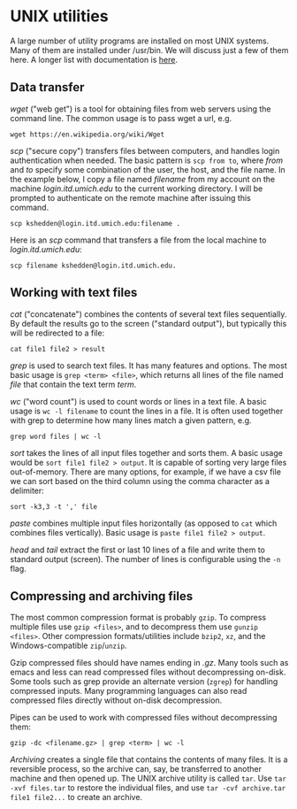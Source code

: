 UNIX utilities
==============

A large number of utility programs are installed on most UNIX systems.
Many of them are installed under /usr/bin.  We will discuss just a few
of them here.  A longer list with documentation is
[here](http://www.tldp.org/LDP/GNU-Linux-Tools-Summary/html/book1.htm).

Data transfer
-------------

*wget* ("web get") is a tool for obtaining files from web servers
 using the command line.  The common usage is to pass wget a url, e.g.

```
wget https://en.wikipedia.org/wiki/Wget
```

*scp* ("secure copy") transfers files between computers, and handles
 login authentication when needed.  The basic pattern is `scp from
 to`, where *from* and *to* specify some combination of the user, the
 host, and the file name.  In the example below, I copy a file named
 *filename* from my account on the machine *login.itd.umich.edu* to
 the current working directory.  I will be prompted to authenticate on
 the remote machine after issuing this command.

```
scp kshedden@login.itd.umich.edu:filename .
```

Here is an *scp* command that transfers a file from the local machine
to *login.itd.umich.edu*:

```
scp filename kshedden@login.itd.umich.edu.
```

Working with text files
-----------------------

*cat* ("concatenate") combines the contents of several text files
 sequentially.  By default the results go to the screen ("standard
 output"), but typically this will be redirected to a file:

```
cat file1 file2 > result
```

*grep* is used to search text files.  It has many features and
 options.  The most basic usage is `grep <term> <file>`, which returns
 all lines of the file named *file* that contain the text term *term*.


*wc* ("word count") is used to count words or lines in a text file.  A
 basic usage is `wc -l filename` to count the lines in a file.  It is
 often used together with grep to determine how many lines match a
 given pattern, e.g.

```
grep word files	| wc -l
```

*sort* takes the lines of all input files together and sorts them.  A
basic usage would be `sort file1 file2 > output`.  It is capable of
sorting very large files out-of-memory.  There are many options, for
example, if we have a csv file we can sort based on the third column
using the comma character as a delimiter:

```
sort -k3,3 -t ',' file
```

*paste* combines multiple input files horizontally (as opposed to
 `cat` which combines files vertically).  Basic usage is `paste file1
 file2 > output`.

*head* and *tail* extract the first or last 10 lines of a file and
 write them to standard output (screen).  The number of lines is
 configurable using the `-n` flag.

Compressing and archiving files
-------------------------------

The most common compression format is probably `gzip`.  To compress
multiple files use `gzip <files>`, and to decompress them use `gunzip
<files>`.  Other compression formats/utilities include `bzip2`, `xz`,
and the Windows-compatible `zip`/`unzip`.

Gzip compressed files should have names ending in *.gz*.  Many tools
such as emacs and less can read compressed files without decompressing
on-disk.  Some tools such as grep provide an alternate version
(`zgrep`) for handling compressed inputs.  Many programming languages
can also read compressed files directly without on-disk decompression.

Pipes can be used to work with compressed files without decompressing
them:

```
gzip -dc <filename.gz> | grep <term> | wc -l
```

*Archiving* creates a single file that contains the contents of many
 files.  It is a reversible process, so the archive can, say, be
 transferred to another machine and then opened up.  The UNIX archive
 utility is called `tar`.  Use `tar -xvf files.tar` to restore the
 individual files, and use `tar -cvf archive.tar file1 file2...` to
 create an archive.